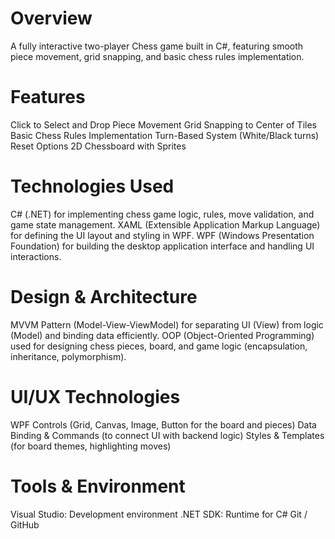 # Overview
A fully interactive two-player Chess game built in C#, featuring smooth piece movement, grid snapping, and basic chess rules implementation.

# Features
Click to Select and Drop Piece Movement
Grid Snapping to Center of Tiles
Basic Chess Rules Implementation
Turn-Based System (White/Black turns)
Reset Options
2D Chessboard with Sprites

# Technologies Used
C# (.NET) for implementing chess game logic, rules, move validation, and game state management.
XAML (Extensible Application Markup Language) for defining the UI layout and styling in WPF.
WPF (Windows Presentation Foundation) for building the desktop application interface and handling UI interactions.

# Design & Architecture
MVVM Pattern (Model-View-ViewModel) for separating UI (View) from logic (Model) and binding data efficiently.
OOP (Object-Oriented Programming) used for designing chess pieces, board, and game logic (encapsulation, inheritance, polymorphism).

# UI/UX Technologies
WPF Controls (Grid, Canvas, Image, Button for the board and pieces)
Data Binding & Commands (to connect UI with backend logic)
Styles & Templates (for board themes, highlighting moves)

# Tools & Environment
Visual Studio: Development environment
.NET SDK: Runtime for C#
Git / GitHub

